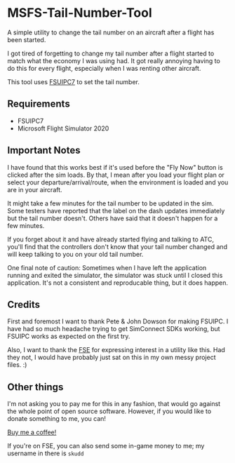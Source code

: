 # MSFS-Tail-Number-Tool
A simple utility to change the tail number on an aircraft after a flight has been started.

I got tired of forgetting to change my tail number after a flight started to match what the economy I was using had. It got really annoying having to do this for every flight,
especially when I was renting other aircraft.

This tool uses [FSUIPC7](http://www.fsuipc.com/) to set the tail number.

## Requirements
* FSUIPC7
* Microsoft Flight Simulator 2020

## Important Notes
I have found that this works best if it's used before the "Fly Now" button is clicked after the sim loads. By that, I mean after you load your flight plan or select your departure/arrival/route, when the environment is loaded and you are in your aircraft.

It might take a few minutes for the tail number to be updated in the sim. Some testers have reported that the label on the dash updates immediately but the tail number doesn't. Others have said that it doesn't happen for a few minutes.

If you forget about it and have already started flying and talking to ATC, you'll find that the controllers don't know that your tail number changed and will keep talking to you on your old tail number.

One final note of caution: Sometimes when I have left the application running and exited the simulator, the simulator was stuck until I closed this application. It's not a consistent and reproducable thing, but it does happen.


## Credits
First and foremost I want to thank Pete & John Dowson for making FSUIPC. I have had so much headache trying to get SimConnect SDKs working, but FSUIPC works as expected on the first try.

Also, I want to thank the [FSE](https://www.fseconomy.net/) for expressing interest in a utility like this. Had they not, I would have probably just sat on this in my own messy project files. :)

## Other things
I'm not asking you to pay me for this in any fashion, that would go against the whole point of open source software. However, if you would like to donate something to me, you can!

[Buy me a coffee!](https://www.buymeacoffee.com/skudd)

If you're on FSE, you can also send some in-game money to me; my username in there is `skudd`
